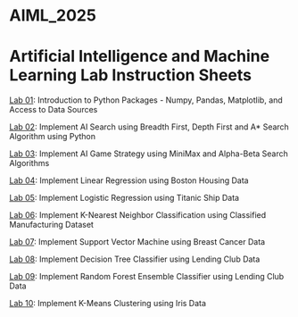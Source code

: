 # AIML_2025
# Artificial Intelligence and Machine Learning Lab Instruction Sheets 
[Lab 01](https://github.com/MacherlaDivya/AIML_2025/blob/main/Untitled1.ipynb): Introduction to Python Packages - Numpy, Pandas, Matplotlib, and Access to Data Sources 

[Lab 02](): Implement AI Search using Breadth First, Depth First and A* Search Algorithm using Python


[Lab 03](): Implement AI Game Strategy using MiniMax and Alpha-Beta Search Algorithms 

[Lab 04](): Implement Linear Regression using Boston Housing Data 

[Lab 05](): Implement Logistic Regression using Titanic Ship Data 

[Lab 06](): Implement K-Nearest Neighbor Classification using Classified Manufacturing Dataset

[Lab 07](): Implement Support Vector Machine using Breast Cancer Data 

[Lab 08](): Implement Decision Tree Classifier using Lending Club Data 

[Lab 09](): Implement Random Forest Ensemble Classifier using Lending Club Data 

[Lab 10](): Implement K-Means Clustering using Iris Data

